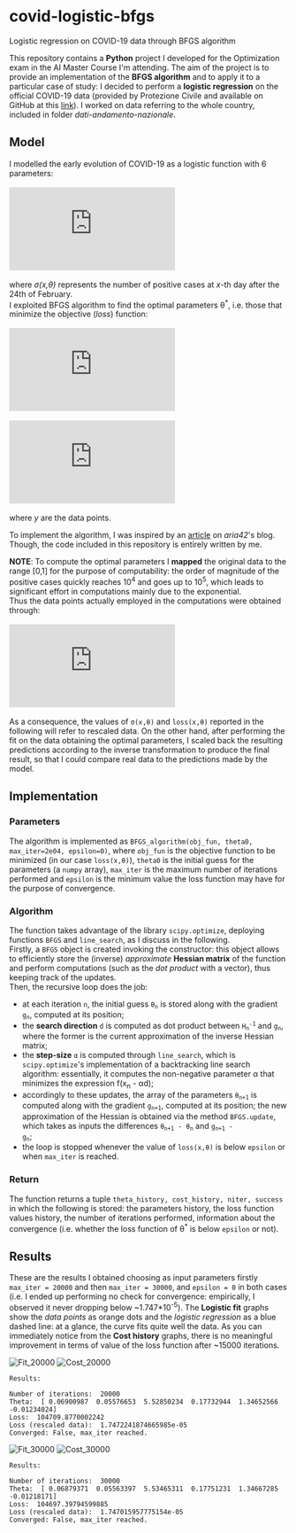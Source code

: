 # covid-logistic-bfgs
Logistic regression on COVID-19 data through BFGS algorithm

This repository contains a **Python** project I developed for the Optimization exam in the AI Master Course I'm attending. The aim of the project is to provide an implementation of the **BFGS algorithm** and to apply it to a particular case of study: I decided to perform a **logistic regression** on the official COVID-19 data (provided by Protezione Civile and available on GitHub at this [link](https://github.com/pcm-dpc/COVID-19)). I worked on data referring to the whole country, included in folder _dati-andamento-nazionale_.

## Model
I modelled the early evolution of COVID-19 as a logistic function with 6 parameters:
<br><br>![equation](https://latex.codecogs.com/png.latex?%5Cdpi%7B150%7D%20%5Csigma%28x%2C%5Cboldsymbol%7B%5Ctheta%7D%29%20%3D%20%5Cfrac%7B%5Ctheta_%7B0%7D%7D%7B%5Ctheta_%7B1%7D&plus;%5Ctheta_%7B2%7D*e%5E%7B-%5Ctheta_%7B3%7D*%28x-%5Ctheta_%7B4%7D%29%7D%7D&plus;%5Ctheta_%7B5%7D) <br><br>where _σ(x,θ)_ represents the number of positive cases at _x_-th day after the 24th of February.
<br>I exploited BFGS algorithm to find the optimal parameters θ<sup>*</sup>, i.e. those that minimize the objective (_loss_) function:
<br><br>![equation](https://latex.codecogs.com/png.latex?%5Cdpi%7B150%7D%20%5Cbg_white%20loss%28%5Cboldsymbol%7Bx%7D%2C%5Cboldsymbol%7B%5Ctheta%7D%29%20%3D%20%5Cfrac%7B1%7D%7B2n%7D%5Csum_%7Bi%3D1%7D%5E%7Bn%7D%7B%5Cleft%28%5Csigma%28x_%7Bi%7D%2C%5Cboldsymbol%7B%5Ctheta%7D%29%20-%20y_%7Bi%7D%5Cright%29%7D%5E%7B2%7D)
<br><br>![equation](https://latex.codecogs.com/png.latex?%5Cdpi%7B150%7D%20%5Ctheta%5E%7B*%7D%20%3D%20%5Cunderset%7B%5Ctheta%7D%7Bmin%7D%28loss%28%5Cboldsymbol%7Bx%7D%2C%5Cboldsymbol%7B%5Ctheta%7D%29%29) <br><br>where _y_ are the data points.

To implement the algorithm, I was inspired by an [article](https://aria42.com/blog/2014/12/understanding-lbfgs) on _aria42_'s blog. Though, the code included in this repository is entirely written by me.

**NOTE**: To compute the optimal parameters I **mapped** the original data to the range [0,1] for the purpose of computability: the order of magnitude of the positive cases quickly reaches 10<sup>4</sup> and goes up to 10<sup>5</sup>, which leads to significant effort in computations mainly due to the exponential.
<br>Thus the data points actually employed in the computations were obtained through:
<br><br>![equation](https://latex.codecogs.com/png.latex?%5Cdpi%7B150%7D%20%5Chat%7By_%7Bi%7D%7D%20%3D%20%5Cfrac%7By_%7Bi%7D-y_%7Bmin%7D%7D%7By_%7Bmax%7D-y_%7Bmin%7D%7D)<br><br>As a consequence, the values of `σ(x,θ)` and `loss(x,θ)` reported in the following will refer to rescaled data.
On the other hand, after performing the fit on the data obtaining the optimal parameters, I scaled back the resulting predictions according to the inverse transformation to produce the final result, so that I could compare real data to the predictions made by the model.


## Implementation
### Parameters
The algorithm is implemented as `BFGS_algorithm(obj_fun, theta0, max_iter=2e04, epsilon=0)`, where `obj_fun` is the objective function to be minimized (in our case `loss(x,θ)`), `theta0` is the initial guess for the parameters (a `numpy` array), `max_iter` is the maximum number of iterations performed and `epsilon` is the minimum value the loss function may have for the purpose of convergence.
### Algorithm
The function takes advantage of the library `scipy.optimize`, deploying functions `BFGS` and `line_search`, as I discuss in the following.
<br>Firstly, a `BFGS` object is created invoking the constructor: this object allows to efficiently store the (inverse) _approximate_ **Hessian matrix** of the function and perform computations (such as the _dot product_ with a vector), thus keeping track of the updates.
<br>Then, the recursive loop does the job:
- at each iteration `n`, the initial guess <code>θ<sub>n</sub></code> is stored along with the gradient <code>g<sub>n</sub></code>, computed at its position;
- the **search direction** `d` is computed as dot product between <code>H<sub>n</sub><sup>-1</sup></code> and <code>g<sub>n</sub></code>, where the former is the current approximation of the inverse Hessian matrix;
- the **step-size** `α` is computed through `line_search`, which is `scipy.optimize`'s implementation of a backtracking line search algorithm: essentially, it computes the non-negative parameter α that minimizes the expression f(x<sub>n</sub> - αd);
- accordingly to these updates, the array of the parameters <code>θ<sub>n+1</sub></code> is computed along with the gradient <code>g<sub>n+1</sub></code>, computed at its position; the new approximation of the Hessian is obtained via the method `BFGS.update`, which takes as inputs the differences <code>θ<sub>n+1</sub> - θ<sub>n</sub></code> and <code>g<sub>n+1</sub> - g<sub>n</sub></code>;
- the loop is stopped whenever the value of `loss(x,θ)` is below `epsilon` or when `max_iter` is reached.
### Return
The function returns a tuple `theta_history, cost_history, niter, success` in which the following is stored: the parameters history, the loss function values history, the number of iterations performed, information about the convergence (i.e. whether the loss function of θ<sup>*</sup> is below `epsilon` or not).


## Results
These are the results I obtained choosing as input parameters firstly `max_iter = 20000` and then `max_iter = 30000`, and `epsilon = 0` in both cases (i.e. I ended up performing no check for convergence: empirically, I observed it never dropping below ~1.747\*10<sup>-5</sup>).
The **Logistic fit** graphs show the _data points_ as orange dots and the _logistic regression_ as a blue dashed line: at a glance, the curve fits quite well the data.
As you can immediately notice from the **Cost history** graphs, there is no meaningful improvement in terms of value of the loss function after ~15000 iterations.

![Fit_20000](https://github.com/michimichiamo/covid-logistic-bfgs/blob/master/Fit_20000.png)
![Cost_20000](https://github.com/michimichiamo/covid-logistic-bfgs/blob/master/Cost_20000.png)
```
Results:

Number of iterations:  20000
Theta:  [ 0.06900987  0.05576653  5.52850234  0.17732944  1.34652566 -0.01234024]
Loss:  104709.8770002242
Loss (rescaled data):  1.7472241874665985e-05
Converged: False, max_iter reached.
```
![Fit_30000](https://github.com/michimichiamo/covid-logistic-bfgs/blob/master/Fit_30000.png)
![Cost_30000](https://github.com/michimichiamo/covid-logistic-bfgs/blob/master/Cost_30000.png)
```
Results:

Number of iterations:  30000
Theta:  [ 0.06879371  0.05563397  5.53465311  0.17751231  1.34667285 -0.01218171]
Loss:  104697.39794599885
Loss (rescaled data):  1.747015957775154e-05
Converged: False, max_iter reached.
```
